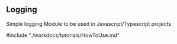 ## Logging

Simple logging Module to be used in Javascript/Typescript projects

#include "./workdocs/tutorials/HowToUse.md"

